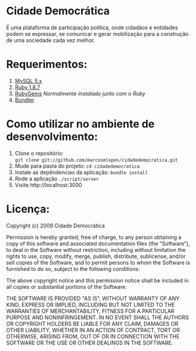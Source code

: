 # Cidade Democrática
É uma plataforma de participação política, onde cidadãos e entidades podem se expressar, se comunicar e gerar mobilização para a construção de uma sociedade cada vez melhor.

# Requerimentos:
1. [MySQL 5.x](http://mysql.com)
2. [Ruby 1.8.7](http://ruby-lang.org)
3. [RubyGems](http://rubygems.org/pages/download) *Normalmente instalado junto com o Ruby*
4. [Bundler](http://gembundler.com/)

# Como utilizar no ambiente de desenvolvimento:
1. Clone o repositório:  
  `git clone git://github.com/marcosmlopes/cidadedemocratica.git`
2. Mude para pasta do projeto:
  `cd cidadedemocratica`
3. Instale as depêndencias da aplicação:
  `bundle install`
4. Rode a aplicação
  `./script/server`
5. Visite http://localhost:3000

# Licença:
Copyright (c) 2009 Cidade Democrática

Permission is hereby granted, free of charge, to any person obtaining a copy
of this software and associated documentation files (the "Software"), to deal
in the Software without restriction, including without limitation the rights
to use, copy, modify, merge, publish, distribute, sublicense, and/or sell
copies of the Software, and to permit persons to whom the Software is
furnished to do so, subject to the following conditions:

The above copyright notice and this permission notice shall be included in
all copies or substantial portions of the Software.

THE SOFTWARE IS PROVIDED "AS IS", WITHOUT WARRANTY OF ANY KIND, EXPRESS OR
IMPLIED, INCLUDING BUT NOT LIMITED TO THE WARRANTIES OF MERCHANTABILITY,
FITNESS FOR A PARTICULAR PURPOSE AND NONINFRINGEMENT. IN NO EVENT SHALL THE
AUTHORS OR COPYRIGHT HOLDERS BE LIABLE FOR ANY CLAIM, DAMAGES OR OTHER
LIABILITY, WHETHER IN AN ACTION OF CONTRACT, TORT OR OTHERWISE, ARISING FROM,
OUT OF OR IN CONNECTION WITH THE SOFTWARE OR THE USE OR OTHER DEALINGS IN
THE SOFTWARE.
